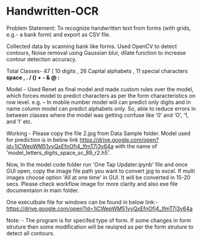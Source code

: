 # Handwritten-OCR

Problem Statement: To recognize handwritten text from forms (with grids, e.g.- a bank form) and export as CSV file.

Collected data by scanning bank like forms. Used OpenCV to detect contours, Noise removal using Gaussian blur, dilate function to increase contour detection accuracy.

Total Classes- 47 ( 10 digits , 26 Capital alphabets , 11 special characters  <b> space , . / () + - & @ : </b>

Model - Used Renet as final model and made custom rules over the model,  which forces model to predict characters as per the form characteristics on row level. e.g. – In mobile number model will can predict only digits and in name column model can predict alphabets only. So, able to reduce errors in between classes where the model was getting confuse like ‘0’ and ‘O’, ‘1, and ‘I’ etc.

Working - Please copy the file 2.jpg from Data Sample folder. Model used for prediction is in below link https://drive.google.com/open?id=1iCWepWM51vyQxEfnOfj4_lfmT7j3y64a with the name of 'model_letters_digits_space_sc_89_r2.h5'. 

Now,
In the model code folder run 'One Tap Updater.ipynb'  file and once GUI  open, copy the image file path you want to convert jpg to excel. If multi images choose option 'All at one time' in GUI. It will be converted in 15-20 secs. Please check workflow image for more clarity and also exe file documentaion in main folder.

One executbale file for windows can be found in below link:-
https://drive.google.com/open?id=1iCWepWM51vyQxEfnOfj4_lfmT7j3y64a

Note: - The program is for specifed type of form. If some changes in form struture then some modification will be reuiqred as per the form struture to detect all contours.
